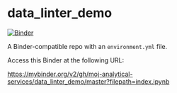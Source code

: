 # data_linter_demo

[![Binder](http://mybinder.org/badge_logo.svg)](https://mybinder.org/v2/gh/moj-analytical-services/data_linter_demo/master?filepath=index.ipynb)

A Binder-compatible repo with an `environment.yml` file.

Access this Binder at the following URL:

https://mybinder.org/v2/gh/moj-analytical-services/data_linter_demo/master?filepath=index.ipynb
